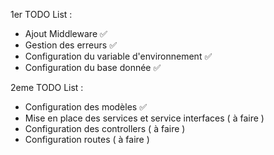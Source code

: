 1er TODO List :
- Ajout Middleware ✅
- Gestion des erreurs ✅
- Configuration du variable d'environnement ✅
- Configuration du base donnée ✅

2eme TODO List :
- Configuration des modèles ✅
- Mise en place des services et service interfaces ( à faire )
- Configuration des controllers ( à faire )
- Configuration routes ( à faire )
